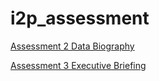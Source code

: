 # i2p_assessment
[Assessment 2 Data Biography](https://github.com/akiakutaji/i2p_assessment/blob/main/Assessment%202%20Data%20Set%20Biography/Assessment_2_Data_Biography.md)


[Assessment 3 Executive Briefing](https://github.com/akiakutaji/i2p_assessment/blob/main/Assessment3/i2p_Assessment_3.ipynb)
